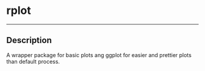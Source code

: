 # rplot

---

## Description
A wrapper package for basic plots ang ggplot for easier and prettier plots than default process.